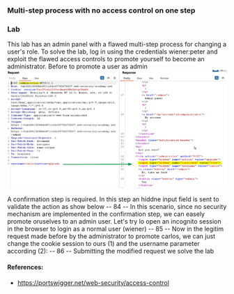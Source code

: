### Multi-step process with no access control on one step 
### Lab
This lab has an admin panel with a flawed multi-step process for changing a user's role. 
To solve the lab, log in using the credentials wiener:peter and exploit the flawed access controls to promote yourself to become an administrator.
Before to promote a user as admin 
<br>![img](./img/83.png)<br>

A confirmation step is required. In this step an hiddne input field is sent to validate the action as show below
-- 84 --
In this scenario, since no security mechanism are implemented in the confirmation step, we can easely promote oruselves to an admin user. Let's try lo open an incognito session in the browser to login as a normal user (wiener)
-- 85 --
Now in the legitim request made before by the administrator to promote carlos, we can just change the cookie session to ours (1) and the username parameter according (2):
-- 86 --
Submitting the modified request we solve the lab

#### References:
+ https://portswigger.net/web-security/access-control
